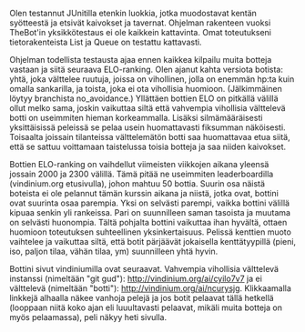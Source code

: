 Olen testannut JUnitilla etenkin luokkia, jotka muodostavat kentän syötteestä ja etsivät kaivokset ja tavernat. Ohjelman rakenteen vuoksi TheBot'in yksikkötestaus ei ole kaikkein kattavinta. Omat toteutukseni tietorakenteista List ja Queue on testattu kattavasti.

Ohjelman todellista testausta ajaa ennen kaikkea kilpailu muita botteja vastaan ja siitä seuraava ELO-ranking. Olen ajanut kahta versiota botista: yhtä, joka välttelee ruutuja, joissa on vihollinen, jolla on enemmän hp:ta kuin omalla sankarilla, ja toista, joka ei ota vihollisia huomioon. (Jälkimmäinen löytyy branchista no_avoidance.) Yllättäen bottien ELO on pitkällä välillä ollut melko sama, joskin vaikuttaa siltä että vahvempia vihollisia välttelevä botti on useimmiten hieman korkeammalla. Lisäksi silmämääräisesti yksittäisissä peleissä se pelaa usein huomattavasti fiksumman näköisesti. Toisaalta joissain tilanteissa välttelemätön botti saa huomattavaa etua siitä, että se sattuu voittamaan taistelussa toisia botteja ja saa niiden kaivokset.

Bottien ELO-ranking on vaihdellut viimeisten viikkojen aikana yleensä jossain 2000 ja 2300 välillä. Tämä pitää ne useimmiten leaderboardilla (vindinium.org etusivulla), johon mahtuu 50 bottia. Suurin osa näistä boteista ei ole pelannut tämän kurssin aikana ja niistä, jotka ovat, bottini ovat suurinta osaa parempia. Yksi on selvästi parempi, vaikka bottini välillä kipuaa senkin yli rankeissa. Pari on suunnilleen saman tasoista ja muutama on selvästi huonompia. Tältä pohjalta bottini vaikuttaa ihan hyvältä, ottaen huomioon toteutuksen suhteellinen yksinkertaisuus. Pelissä kenttien muoto vaihtelee ja vaikuttaa siltä, että botit pärjäävät jokaisella kenttätyypillä (pieni, iso, paljon tilaa, vähän tilaa, ym) suunnilleen yhtä hyvin.

Bottini sivut vindiniumilla ovat seuraavat. Vahvempia vihollisia välttelevä instanssi (nimeltään "git gud"): http://vindinium.org/ai/cyilo7v7 ja ei välttelevä (nimeltään "botti"): http://vindinium.org/ai/ncurysjg. Klikkaamalla linkkejä alhaalla näkee vanhoja pelejä ja jos botit pelaavat tällä hetkellä (looppaan niitä koko ajan eli luuultavasti pelaavat, mikäli muita botteja on myös pelaamassa), peli näkyy heti sivulla.
